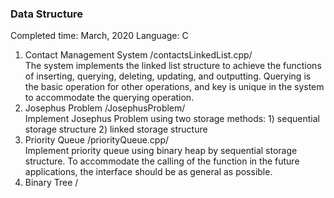### Data Structure
Completed time: March, 2020
Language: C
  
1.  Contact Management System /contactsLinkedList.cpp/  
    The system implements the linked list structure to achieve the functions of inserting, querying, deleting, updating, and outputting.
    Querying is the basic operation for other operations, and key is unique in the system to accommodate the querying operation.
2.  Josephus Problem /JosephusProblem/  
    Implement Josephus Problem using two storage methods: 1) sequential storage structure 2) linked storage structure
3.  Priority Queue /priorityQueue.cpp/  
    Implement priority queue using binary heap by sequential storage structure.
    To accommodate the calling of the function in the future applications, the interface should be as general as possible.
4.  Binary Tree /
